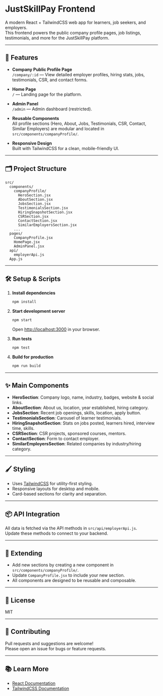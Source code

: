 # JustSkillPay Frontend

A modern React + TailwindCSS web app for learners, job seekers, and employers.  
This frontend powers the public company profile pages, job listings, testimonials, and more for the JustSkillPay platform.

---

## 🚀 Features

- **Company Public Profile Page**  
  `/company/:id` — View detailed employer profiles, hiring stats, jobs, testimonials, CSR, and contact forms.

- **Home Page**  
  `/` — Landing page for the platform.

- **Admin Panel**  
  `/admin` — Admin dashboard (restricted).

- **Reusable Components**  
  All profile sections (Hero, About, Jobs, Testimonials, CSR, Contact, Similar Employers) are modular and located in `src/components/companyProfile/`.

- **Responsive Design**  
  Built with TailwindCSS for a clean, mobile-friendly UI.

---

## 🗂️ Project Structure

```
src/
  components/
    companyProfile/
      HeroSection.jsx
      AboutSection.jsx
      JobsSection.jsx
      TestimonialsSection.jsx
      HiringSnapshotSection.jsx
      CSRSection.jsx
      ContactSection.jsx
      SimilarEmployersSection.jsx
    ...
  pages/
    CompanyProfile.jsx
    HomePage.jsx
    AdminPanel.jsx
  api/
    employerApi.js
  App.js
```

---

## 🛠️ Setup & Scripts

1. **Install dependencies**
   ```bash
   npm install
   ```

2. **Start development server**
   ```bash
   npm start
   ```
   Open [http://localhost:3000](http://localhost:3000) in your browser.

3. **Run tests**
   ```bash
   npm test
   ```

4. **Build for production**
   ```bash
   npm run build
   ```

---

## ✨ Main Components

- **HeroSection**: Company logo, name, industry, badges, website & social links.
- **AboutSection**: About us, location, year established, hiring category.
- **JobsSection**: Recent job openings, skills, location, apply button.
- **TestimonialsSection**: Carousel of learner testimonials.
- **HiringSnapshotSection**: Stats on jobs posted, learners hired, interview time, skills.
- **CSRSection**: CSR projects, sponsored courses, mentors.
- **ContactSection**: Form to contact employer.
- **SimilarEmployersSection**: Related companies by industry/hiring category.

---

## 🖌️ Styling

- Uses [TailwindCSS](https://tailwindcss.com/) for utility-first styling.
- Responsive layouts for desktop and mobile.
- Card-based sections for clarity and separation.

---

## 📦 API Integration

All data is fetched via the API methods in `src/api/employerApi.js`.  
Update these methods to connect to your backend.

---

## 🧩 Extending

- Add new sections by creating a new component in `src/components/companyProfile/`.
- Update `CompanyProfile.jsx` to include your new section.
- All components are designed to be reusable and composable.

---

## 📄 License

MIT

---

## 🤝 Contributing

Pull requests and suggestions are welcome!  
Please open an issue for bugs or feature requests.

---

## 📚 Learn More

- [React Documentation](https://reactjs.org/)
- [TailwindCSS Documentation](https://tailwindcss.com/docs)
